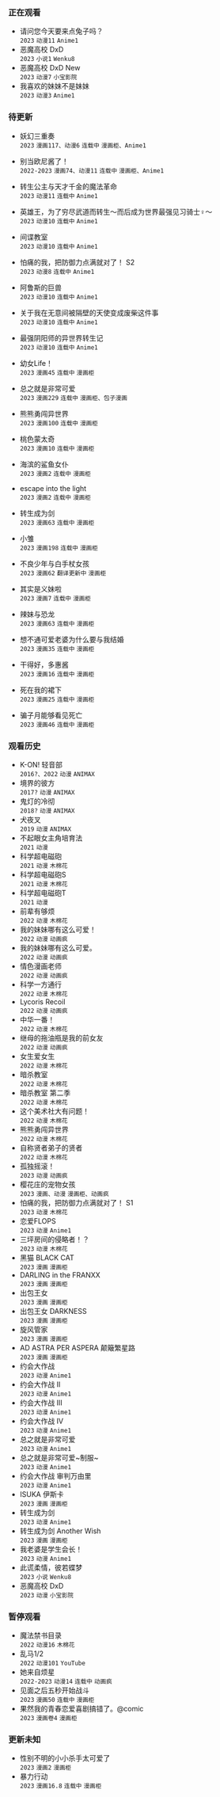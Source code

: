 
### 正在观看
- 请问您今天要来点兔子吗？   
  `2023` `动漫11` `Anime1`
- 恶魔高校 DxD   
  `2023` `小说1` `Wenku8`
- 恶魔高校 DxD New   
  `2023` `动漫7` `小宝影院`
- 我喜欢的妹妹不是妹妹   
  `2023` `动漫3` `Anime1`

### 待更新

- 妖幻三重奏   
  `2023` `漫画117、动漫6` `连载中` `漫画柜、Anime1`
- 别当欧尼酱了！   
  `2022-2023` `漫画74、动漫11` `连载中` `漫画柜、Anime1`
- 转生公主与天才千金的魔法革命   
  `2023` `动漫11` `连载中` `Anime1`
- 英雄王，为了穷尽武道而转生～而后成为世界最强见习骑士♀～   
  `2023` `动漫10` `连载中` `Anime1`
- 间谍教室   
  `2023` `动漫10` `连载中` `Anime1`
- 怕痛的我，把防御力点满就对了！ S2   
  `2023` `动漫8` `连载中` `Anime1`
- 阿鲁斯的巨兽   
  `2023` `动漫10` `连载中` `Anime1`
- 关于我在无意间被隔壁的天使变成废柴这件事   
  `2023` `动漫10` `连载中` `Anime1`
- 最强阴阳师的异世界转生记    
  `2023` `动漫10` `连载中` `Anime1`
   
- 幼女Life！   
  `2023` `漫画45` `连载中` `漫画柜`
- 总之就是非常可爱   
  `2023` `漫画229` `连载中` `漫画柜、包子漫画`
- 熊熊勇闯异世界    
  `2023` `漫画100` `连载中` `漫画柜`
- 桃色蒙太奇   
  `2023` `漫画10` `连载中` `漫画柜`
- 海滨的鲨鱼女仆   
  `2023` `漫画2` `连载中` `漫画柜`
- escape into the light   
  `2023` `漫画2` `连载中` `漫画柜`
- 转生成为剑  
  `2023` `漫画63` `连载中` `漫画柜`
- 小雏   
  `2023` `漫画198` `连载中` `漫画柜`
- 不良少年与白手杖女孩   
  `2023` `漫画62` `翻译更新中` `漫画柜`
- 其实是义妹啦   
  `2023` `漫画7` `连载中` `漫画柜`
- 辣妹与恐龙   
  `2023` `漫画63` `连载中` `漫画柜`
- 想不通可爱老婆为什么要与我结婚   
  `2023` `漫画35` `连载中` `漫画柜`
- 干得好，多惠酱   
  `2023` `漫画16` `连载中` `漫画柜`
- 死在我的裙下   
  `2023` `漫画25` `连载中` `漫画柜`
- 骗子月能够看见死亡   
  `2023` `漫画46` `连载中` `漫画柜`

### 观看历史

- K-ON! 轻音部   
  `2016?、2022` `动漫` `ANIMAX`
- 境界的彼方   
  `2017?` `动漫` `ANIMAX`
- 鬼灯的冷彻   
  `2018?` `动漫` `ANIMAX`
- 犬夜叉   
  `2019` `动漫` `ANIMAX`
- 不起眼女主角培育法   
  `2021` `动漫`
- 科学超电磁砲   
  `2021` `动漫` `木棉花`
- 科学超电磁砲S   
  `2021` `动漫` `木棉花`
- 科学超电磁砲T   
  `2021` `动漫`
- 前辈有够烦   
  `2022` `动漫` `木棉花`
- 我的妹妹哪有这么可爱！   
  `2022` `动漫` `动画疯`
- 我的妹妹哪有这么可爱。   
  `2022` `动漫` `动画疯`
- 情色漫画老师   
  `2022` `动漫` `动画疯`
- 科学一方通行   
  `2022` `动漫` `木棉花`
- Lycoris Recoil   
  `2022` `动漫` `动画疯`
- 中华一番！   
  `2022` `动漫` `木棉花`
- 继母的拖油瓶是我的前女友   
  `2022` `动漫` `动画疯`
- 女生爱女生   
  `2022` `动漫` `木棉花`
- 暗杀教室   
  `2022` `动漫` `木棉花`
- 暗杀教室 第二季   
  `2022` `动漫` `木棉花`
- 这个美术社大有问题！   
  `2022` `动漫` `木棉花`
- 熊熊勇闯异世界   
  `2022` `动漫` `木棉花`
- 自称贤者弟子的贤者   
  `2022` `动漫` `木棉花`
- 孤独摇滚！   
  `2023` `动漫` `动画疯`
- 樱花庄的宠物女孩   
  `2023` `漫画、动漫` `漫画柜、动画疯`
- 怕痛的我，把防御力点满就对了！ S1   
  `2023` `动漫` `木棉花`
- 恋爱FLOPS   
  `2023` `动漫` `Anime1`
- 三坪房间的侵略者！？   
  `2023` `动漫` `木棉花` 
- 黑猫 BLACK CAT   
  `2023` `漫画` `漫画柜`
- DARLING in the FRANXX   
  `2023` `漫画` `漫画柜`
- 出包王女   
  `2023` `漫画` `漫画柜`
- 出包王女 DARKNESS   
  `2023` `漫画` `漫画柜`
- 旋风管家   
  `2023` `漫画` `漫画柜`
- AD ASTRA PER ASPERA 颠簸繁星路   
  `2023` `漫画` `漫画柜`
- 约会大作战   
  `2023` `动漫` `Anime1`
- 约会大作战 II   
  `2023` `动漫` `Anime1`
- 约会大作战 III   
  `2023` `动漫` `Anime1`
- 约会大作战 IV   
  `2023` `动漫` `Anime1`
- 总之就是非常可爱   
  `2023` `动漫` `Anime1`
- 总之就是非常可爱\~制服\~   
  `2023` `动漫` `Anime1`
- 约会大作战 审判万由里   
  `2023` `动漫` `Anime1`
- ISUKA 伊斯卡   
  `2023` `漫画` `漫画柜`
- 转生成为剑  
  `2023` `动漫` `Anime1`
- 转生成为剑 Another Wish   
  `2023` `漫画`  `漫画柜`
- 我老婆是学生会长！   
  `2023` `动漫` `Anime1`
- 此谎柔情，彼若蝶梦   
  `2023` `小说` `Wenku8`
- 恶魔高校 DxD   
  `2023` `动漫` `小宝影院`

### 暂停观看

- 魔法禁书目录   
  `2022` `动漫16` `木棉花`
- 乱马1/2   
  `2022` `动漫101` `YouTube`
- 她来自烦星   
  `2022-2023` `动漫14` `连载中` `动画疯`
- 见面之后五秒开始战斗   
  `2023` `漫画50` `连载中` `漫画柜`
- 果然我的青春恋爱喜剧搞错了。@comic   
  `2023` `漫画卷4` `漫画柜`


### 更新未知
- 性别不明的小小杀手太可爱了   
  `2023` `漫画2` `漫画柜`
- 暴力行动   
  `2023` `漫画16.8` `连载中` `漫画柜`
